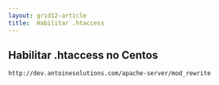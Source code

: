 ```yaml
---
layout: grid12-article
title:  Habilitar .htaccess
---
```



Habilitar .htaccess no Centos
---

	http://dev.antoinesolutions.com/apache-server/mod_rewrite
